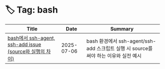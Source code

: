 # 🏷️ Tag: bash

| Title | Date | Summary |
|-------|------|---------|
| [bash에서 ssh-agent, ssh-add issue (source와 실행의 차이)](https://github.com/MinHyeok-lee1/TIL/blob/main/2025/07/06-issue-bash-ssh.md) | 2025-07-06 | bash 환경에서 ssh-agent/ssh-add 스크립트 실행 시 source를 써야 하는 이유와 실전 예시 |
